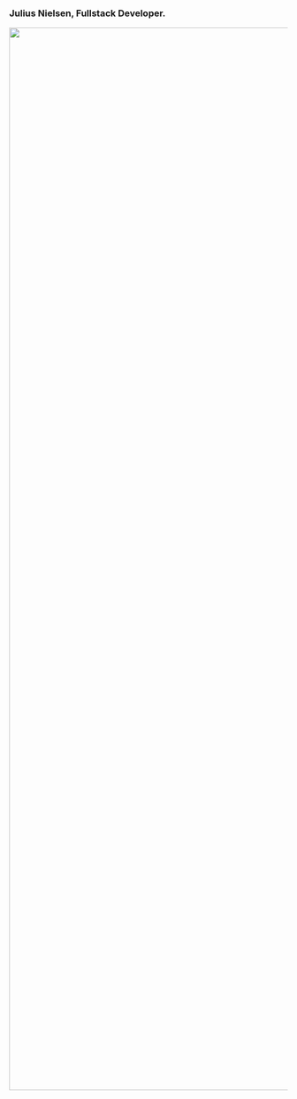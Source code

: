 ### Julius Nielsen, Fullstack Developer.
<div id="header" align="center">
  <img src="https://wallpapers.com/images/hd/orange-tinged-sky-of-dubai-4k-05brq1m3pz3y7o0p.jpg" width="1920"/>
</div>


<!--
**juliusnielsen/juliusnielsen** is a ✨ _special_ ✨ repository because its `README.md` (this file) appears on your GitHub profile.

Here are some ideas to get you started:

- 🔭 I’m currently working on ...
- 🌱 I’m currently learning ...
- 👯 I’m looking to collaborate on ...
- 🤔 I’m looking for help with ...
- 💬 Ask me about ...
- 📫 How to reach me: ...
- 😄 Pronouns: ...
- ⚡ Fun fact: ...
-->

